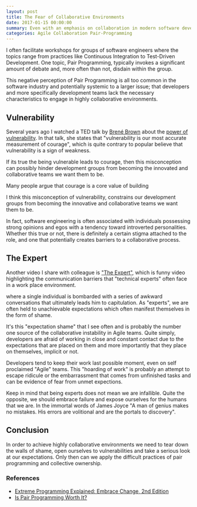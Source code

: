 ```yaml
---
layout: post
title: The Fear of Collaborative Environments
date: 2017-01-15 00:00:00
summary: Even with an emphasis on collaboration in modern software development, I find most teams lack the necessary vulnerabilities to be truly collaborative.
categories: Agile Collaboration Pair-Programming
---
```

I often facilitate workshops for groups of software engineers where the topics range from practices like Continuous Integration to Test-Driven Development. One topic, Pair Programming, typically invokes a significant amount of debate and, more often than not, disdain within the group.

This negative perception of Pair Programming is all too common in the software industry and potentially systemic to a larger issue; that developers and more specifically development teams lack the necessary characteristics to engage in highly collaborative environments.

## Vulnerability

Several years ago I watched a TED talk by [Brené Brown](https://en.wikipedia.org/wiki/Bren%C3%A9_Brown) about the [power of vulnerability](https://www.youtube.com/watch?v=psN1DORYYV). In that talk, she states that "vulnerability is our most accurate measurement of courage", which is quite contrary to popular believe that vulnerability is a sign of weakness.

If its true the being vulnerable leads to courage, then this misconception can possibly hinder development groups from becoming the innovated and collaborative teams we want them to be.

Many people argue that courage is a core value of building 

I think this misconception of vulnerability, constrains our development groups from becoming the innovative and collaborative teams we want them to be.

In fact, software engineering is often associated with individuals possessing strong opinions and egos with a tendency toward introverted personalities. Whether this true or not, there is definitely a certain stigma attached to the role, and one that potentially creates barriers to a collaborative process.

## The Expert

Another video I share with colleague is ["The Expert"](https://www.youtube.com/watch?v=BKorP55Aqvg), which is funny video highlighting the communication barriers that "technical experts" often face in a work place environment.

where a single individual is bombarded with a series of awkward conversations that ultimately leads him to capitulation.  As "experts", we are often held to unachievable expectations which often manifest themselves in the form of shame.

It's this "expectation shame" that I see often and is probably the number one source of the collaborative instability in Agile teams.  Quite simply, developers are afraid of working in close and constant contact due to the expectations that are placed on them and more importantly that they place on themselves, implicit or not.

Developers tend to keep their work last possible moment, even on self proclaimed "Agile" teams.  This "hoarding of work" is probably an attempt to escape ridicule or the embarrassment that comes from unfinished tasks and can be evidence of fear from unmet expections.

Keep in mind that being experts does not mean we are infallible.  Quite the opposite, we should embrace failure and expose ourselves for the humans that we are.  In the immortal words of James Joyce "A man of genius makes no mistakes. His errors are volitional and are the portals to discovery".

## Conclusion

In order to achieve highly collaborative environments we need to tear down the walls of shame, open ourselves to vulnerabilities and take a serious look at our expectations.  Only then can we apply the difficult practices of pair programming and collective ownership.

### References

* [Extreme Programming Explained: Embrace Change, 2nd Edition](http://www.amazon.com/exec/obidos/ASIN/0321278658/xp123com)
* [Is Pair Programming Worth It?](https://www.airpair.com/pair-programming)

